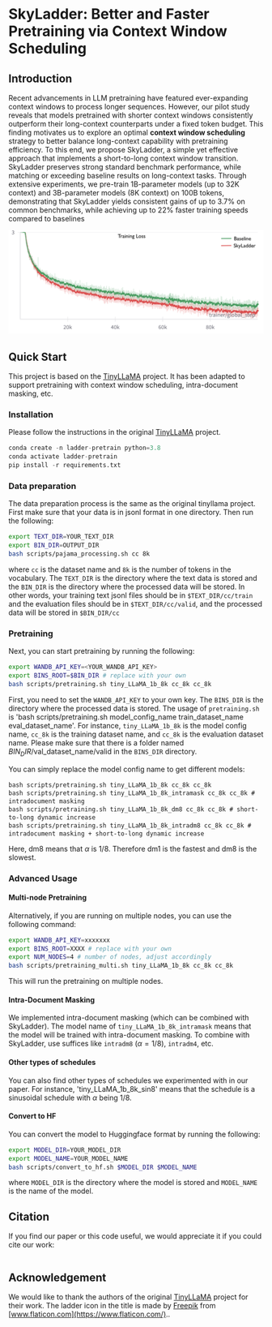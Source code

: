 # SkyLadder: Better and Faster Pretraining via Context Window Scheduling



## Introduction
Recent advancements in LLM pretraining have featured ever-expanding context
windows to process longer sequences. However, our pilot study reveals that models
pretrained with shorter context windows consistently outperform their long-context
counterparts under a fixed token budget. This finding motivates us to explore
an optimal **context window scheduling** strategy to better balance long-context
capability with pretraining efficiency. To this end, we propose SkyLadder, a simple
yet effective approach that implements a short-to-long context window transition.
SkyLadder preserves strong standard benchmark performance, while matching or
exceeding baseline results on long-context tasks. Through extensive experiments,
we pre-train 1B-parameter models (up to 32K context) and 3B-parameter models
(8K context) on 100B tokens, demonstrating that SkyLadder yields consistent gains
of up to 3.7% on common benchmarks, while achieving up to 22% faster training
speeds compared to baselines

![1b-8k-proweb.png](assets%2F1b-8k-proweb.png)
## Quick Start 

This project is based on the [TinyLLaMA]() project. It has been adapted to support pretraining with context window scheduling, intra-document masking, etc.

###  Installation
Please follow the instructions in the original [TinyLLaMA]() project.
```python
conda create -n ladder-pretrain python=3.8
conda activate ladder-pretrain
pip install -r requirements.txt
```

### Data preparation
The data preparation process is the same as the original tinyllama project.
First make sure that your data is in jsonl format in one directory. Then run the following:
```bash
export TEXT_DIR=YOUR_TEXT_DIR
export BIN_DIR=OUTPUT_DIR
bash scripts/pajama_processing.sh cc 8k
```
where `cc` is the dataset name and `8k` is the number of tokens in the vocabulary. 
The `TEXT_DIR` is the directory where the text data is stored and the `BIN_DIR` is the directory where the processed data will be stored.
In other words, your training text jsonl files should be in `$TEXT_DIR/cc/train` and the evaluation files should be in `$TEXT_DIR/cc/valid`, and the processed data will be stored in `$BIN_DIR/cc`

### Pretraining
Next, you can start pretraining by running the following:
```bash
export WANDB_API_KEY=<YOUR_WANDB_API_KEY>
export BINS_ROOT=$BIN_DIR # replace with your own
bash scripts/pretraining.sh tiny_LLaMA_1b_8k cc_8k cc_8k
```
First, you need to set the `WANDB_API_KEY` to your own key. The `BINS_DIR` is the directory where the processed data is stored.
The usage of `pretraining.sh` is 'bash scripts/pretraining.sh model_config_name train_dataset_name eval_dataset_name'. For instance, 
`tiny_LLaMA_1b_8k` is the model config name, `cc_8k` is the training dataset name, and `cc_8k` is the evaluation dataset name. 
Please make sure that there is a folder named $BIN_DIR/$val_dataset_name/valid in the `BINS_DIR` directory.


You can simply replace the model config name to get different models:
```
bash scripts/pretraining.sh tiny_LLaMA_1b_8k cc_8k cc_8k
bash scripts/pretraining.sh tiny_LLaMA_1b_8k_intramask cc_8k cc_8k # intradocument masking
bash scripts/pretraining.sh tiny_LLaMA_1b_8k_dm8 cc_8k cc_8k # short-to-long dynamic increase 
bash scripts/pretraining.sh tiny_LLaMA_1b_8k_intradm8 cc_8k cc_8k # intradocument masking + short-to-long dynamic increase
```
Here, dm8 means that $\alpha$ is 1/8. Therefore dm1 is the fastest and dm8 is the slowest.


### Advanced Usage

#### Multi-node Pretraining
Alternatively, if you are running on multiple nodes, you can use the following command:
```bash
export WANDB_API_KEY=xxxxxxx
export BINS_ROOT=XXXX # replace with your own
export NUM_NODES=4 # number of nodes, adjust accordingly
bash scripts/pretraining_multi.sh tiny_LLaMA_1b_8k cc_8k cc_8k
```
This will run the pretraining on multiple nodes. 

#### Intra-Document Masking
We implemented intra-document masking (which can be combined with SkyLadder). 
The model name of `tiny_LLaMA_1b_8k_intramask` means that the model will be trained with intra-document masking. 
To combine with SkyLadder, use suffices like `intradm8` ($\alpha=1/8$), `intradm4`, etc.


#### Other types of schedules 
You can also find other types of schedules we experimented with in our paper.
For instance, 'tiny_LLaMA_1b_8k_sin8' means that the schedule is a sinusoidal schedule with $\alpha$ being 1/8. 

#### Convert to HF
You can convert the model to Huggingface format by running the following:
```bash
export MODEL_DIR=YOUR_MODEL_DIR
export MODEL_NAME=YOUR_MODEL_NAME
bash scripts/convert_to_hf.sh $MODEL_DIR $MODEL_NAME
```
where `MODEL_DIR` is the directory where the model is stored and `MODEL_NAME` is the name of the model.

## Citation
If you find our paper or this code useful, we would appreciate it if you could cite our work: 
```

```

## Acknowledgement
We would like to thank the authors of the original [TinyLLaMA](https://github.com/jzhang38/TinyLlama) project for their work. 
The ladder icon in the title is made by [Freepik](https://www.flaticon.com/authors/freepik) from [www.flaticon.com](https://www.flaticon.com/).. 
